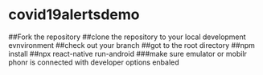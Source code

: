 # covid19alertsdemo

##Fork the repository
##clone the repository to your local development evnvironment
##check out your branch
##got to the root directory
##npm install
##npx react-native run-android
###make sure emulator or  mobilr phonr is connected with developer options enbaled
